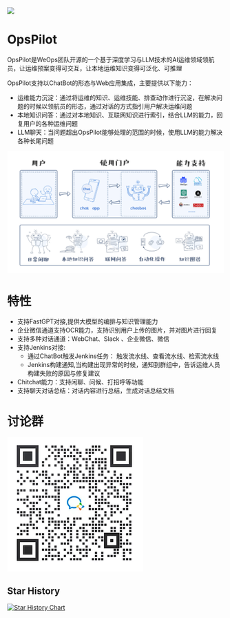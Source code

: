 <img src="https://wedoc.canway.net/imgs/img/嘉为蓝鲸.jpg" >

# OpsPilot

OpsPilot是WeOps团队开源的一个基于深度学习与LLM技术的AI运维领域领航员，让运维预案变得可交互，让本地运维知识变得可泛化、可推理

OpsPilot支持以ChatBot的形态与Web应用集成，主要提供以下能力：

* 运维能力沉淀：通过将运维的知识、运维技能、排查动作进行沉淀，在解决问题的时候以领航员的形态，通过对话的方式指引用户解决运维问题
* 本地知识问答：通过对本地知识、互联网知识进行索引，结合LLM的能力，回复用户的各种运维问题
* LLM聊天：当问题超出OpsPilot能够处理的范围的时候，使用LLM的能力解决各种长尾问题

<img src="./docs/images/chatbot.png" >

# 特性

* 支持FastGPT对接,提供大模型的编排与知识管理能力
* 企业微信通道支持OCR能力，支持识别用户上传的图片，并对图片进行回复
* 支持多种对话通道：WebChat、Slack 、企业微信、微信
* 支持Jenkins对接:
    * 通过ChatBot触发Jenkins任务： 触发流水线、查看流水线、检索流水线
    * Jenkins构建通知,当构建出现异常的时候，通知到群组中，告诉运维人员构建失败的原因与修复建议
* Chitchat能力：支持闲聊、问候、打招呼等功能
* 支持聊天对话总结：对话内容进行总结，生成对话总结文档

# 讨论群

<img src="./docs/images/wx.png" >

## Star History

[![Star History Chart](https://api.star-history.com/svg?repos=WeOps-Lab/OpsPilot&type=Date)](https://star-history.com/#WeOps-Lab/OpsPilot&Date)